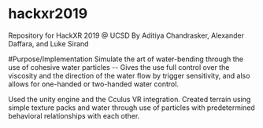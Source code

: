 # hackxr2019
Repository for HackXR 2019 @ UCSD
By Aditiya Chandrasker, Alexander Daffara, and Luke Sirand

#Purpose/Implementation
Simulate the art of water-bending through the use of cohesive water particles -- Gives the use full control over the viscosity and the direction of the water flow by trigger sensitivity, and also allows for one-handed or two-handed water control.

Used the unity engine and the Cculus VR integration. Created terrain using simple texture packs and water through use of particles with predetermined behavioral relationships with each other.

